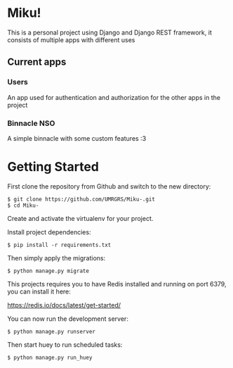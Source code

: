 # Miku!

This is a personal project using Django and Django REST framework, it consists of multiple apps with different uses

## Current apps

### Users

An app used for authentication and authorization for the other apps in the project

### Binnacle NSO

A simple binnacle with some custom features :3

# Getting Started

First clone the repository from Github and switch to the new directory:

    $ git clone https://github.com/UMRGRS/Miku-.git
    $ cd Miku-
    
Create and activate the virtualenv for your project.
    
Install project dependencies:

    $ pip install -r requirements.txt
    
Then simply apply the migrations:

    $ python manage.py migrate

This projects requires you to have Redis installed and running on port 6379, you can install it here:

https://redis.io/docs/latest/get-started/

You can now run the development server:

    $ python manage.py runserver

Then start huey to run scheduled tasks:

    $ python manage.py run_huey
